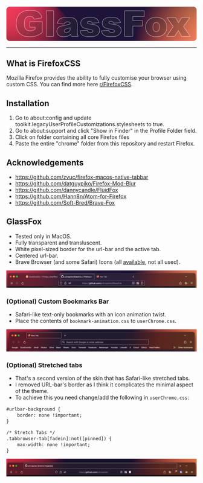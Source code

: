 ![](/media/glassfox.png)
<hr>

## What is FirefoxCSS
Mozilla Firefox provides the ability to fully customise your browser using custom CSS. You can find more here [r/FirefoxCSS](https://www.reddit.com/r/FirefoxCSS/).

## Installation
1. Go to about:config and update toolkit.legacyUserProfileCustomizations.stylesheets to true.
2. Go to about:support and click "Show in Finder" in the Profile Folder field.
3. Click on folder containing all core Firefox files
4. Paste the entire "chrome" folder from this repository and restart Firefox.

## Acknowledgements
- https://github.com/zvuc/firefox-macos-native-tabbar
- https://github.com/datguypiko/Firefox-Mod-Blur
- https://github.com/dannycandle/FluidFox
- https://github.com/Hann8n/Atom-for-Firefox
- https://github.com/Soft-Bred/Brave-Fox

## GlassFox
- Tested only in MacOS.
- Fully transparent and transluscent.
- White pixel-sized border for the url-bar and the active tab.
- Centered url-bar.
- Brave Browser (and some Safari) Icons (all [available](/chrome/brave-icons/), not all used). 

![](/media/firefox.png)

### (Optional) Custom Bookmarks Bar
- Safari-like text-only bookmarks with an icon animation twist.
- Place the contents of `bookmark-animation.css` to `userChrome.css`.

![](/media/bookmark-animation.gif)

### (Optional) Stretched tabs
- That's a second version of the skin that has Safari-like stretched tabs.
- I removed URL-bar's border as I think it complicates the minimal aspect of the theme.
- To achieve this you need change/add the following in `userChrome.css`:
```
#urlbar-background {
    border: none !important;
}
```
```
/* Stretch Tabs */
.tabbrowser-tab[fadein]:not([pinned]) {
    max-width: none !important;
}
```

![](/media/stretch-tabs.gif)
